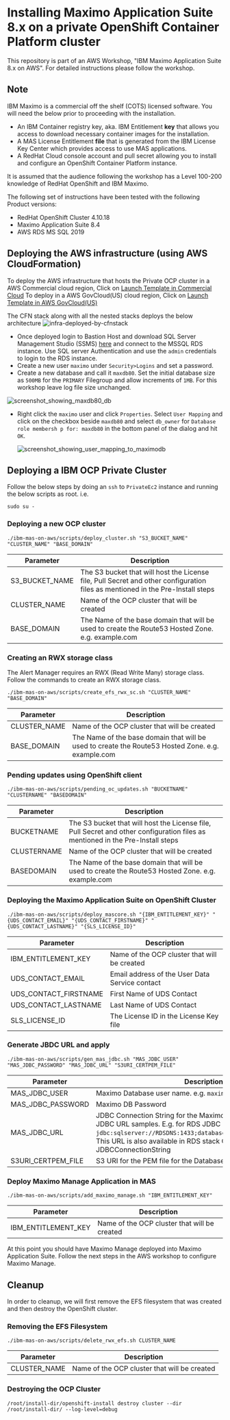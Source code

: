 # Installing Maximo Application Suite 8.x on a private OpenShift Container Platform cluster
This repository is part of an AWS Workshop, "IBM Maximo Application Suite 8.x on AWS". For detailed instructions please follow the workshop.
## Note
IBM Maximo is a commercial off the shelf (COTS) licensed software. You will need the below prior to proceeding with the installation.
* An IBM Container registry key, aka. IBM Entitlement **key** that allows you access to download necessary container images for the installation.
* A MAS License Entitlement **file** that is generated from the IBM License Key Center which provides access to use MAS applications.
* A RedHat Cloud console account and pull secret allowing you to install and configure an OpenShift Container Platform instance.

It is assumed that the audience following the workshop has a Level 100-200 knowledge of RedHat OpenShift and IBM Maximo.

The following set of instructions have been tested with the following Product versions:
* RedHat OpenShift Cluster 4.10.18
* Maximo Application Suite 8.4
* AWS RDS MS SQL 2019

## Deploying the AWS infrastructure (using AWS CloudFormation)
To deploy the AWS infrastructure that hosts the Private OCP cluster in a AWS Commercial cloud region, Click on 
<a href="https://console.aws.amazon.com/cloudformation/home?#/stacks/new?&templateURL=https://ee-assets-prod-us-east-1.s3.amazonaws.com/modules/59674cf6b6e04aa19cd95f91d5d0dca7/v1/mainTemplate.yaml">Launch Template in Commercial Cloud</a>
To deploy in a AWS GovCloud(US) cloud region, Click on 
<a href="https://console.amazonaws-us-gov.com/cloudformation/home?#/stacks/new?&templateURL=https://ee-assets-prod-us-east-1.s3.amazonaws.com/modules/59674cf6b6e04aa19cd95f91d5d0dca7/v1/mainTemplate.yaml">Launch Template in AWS GovCloud(US)</a>

The CFN stack along with all the nested stacks deploys the below architecture 
![infra-deployed-by-cfnstack](./images/infra-deployed-by-cfnstack.png)

* Once deployed login to Bastion Host and download SQL Server Management Studio (SSMS) [here](https://learn.microsoft.com/en-us/sql/ssms/download-sql-server-management-studio-ssms?view=sql-server-ver16) and connect to the MSSQL RDS instance. Use SQL server Authentication and use the ``admin`` credentials to login to the RDS instance. 
* Create a new user ``maximo`` under ``Security>Logins`` and set a password.
* Create a new database and call it ``maxdb80``. Set the initial database size as ``500MB`` for the ``PRIMARY`` Filegroup and allow increments of ``1MB``. For this workshop leave log file size unchanged. 

![screenshot_showing_maxdb80_db](./images/screenshot_showing_maxdb80_db.png)
* Right click the ``maximo`` user and click ``Properties``. Select ``User Mapping`` and click on the checkbox beside ``maxdb80`` and select ``db_owner`` for ``Database role membersh p for: maxdb80`` in the bottom panel of the dialog and hit ``OK``.

    ![screenshot_showing_user_mapping_to_maximodb](./images/screenshot_showing_user_mapping_to_maximodb.png)


## Deploying a IBM OCP Private Cluster
Follow the below steps by doing an ``ssh`` to ``PrivateEc2`` instance and running the below scripts as root. 
i.e.
```
sudo su -
```
### Deploying a new OCP cluster
```
./ibm-mas-on-aws/scripts/deploy_cluster.sh "S3_BUCKET_NAME" "CLUSTER_NAME" "BASE_DOMAIN"
```
|Parameter|Description|
|--|--|
|S3_BUCKET_NAME|The S3 bucket that will host the License file, Pull Secret and other configuration files as mentioned in the Pre-Install steps|
|CLUSTER_NAME|Name of the OCP cluster that will be created|
|BASE_DOMAIN|The Name of the base domain that will be used to create the Route53 Hosted Zone. e.g. example.com|

### Creating an RWX storage class
The Alert Manager requires an RWX (Read Write Many) storage class. Follow the commands to create an RWX storage class.
```
./ibm-mas-on-aws/scripts/create_efs_rwx_sc.sh "CLUSTER_NAME" "BASE_DOMAIN"
```
|Parameter|Description|
|--|--|
|CLUSTER_NAME|Name of the OCP cluster that will be created|
|BASE_DOMAIN|The Name of the base domain that will be used to create the Route53 Hosted Zone. e.g. example.com|

### Pending updates using OpenShift client
```
./ibm-mas-on-aws/scripts/pending_oc_updates.sh "BUCKETNAME" "CLUSTERNAME" "BASEDOMAIN"
```
|Parameter|Description|
|--|--|
|BUCKETNAME|The S3 bucket that will host the License file, Pull Secret and other configuration files as mentioned in the Pre-Install steps|
|CLUSTERNAME|Name of the OCP cluster that will be created|
|BASEDOMAIN|The Name of the base domain that will be used to create the Route53 Hosted Zone. e.g. example.com|


### Deploying the Maximo Application Suite on OpenShift Cluster
```
./ibm-mas-on-aws/scripts/deploy_mascore.sh "{IBM_ENTITLEMENT_KEY}" "{UDS_CONTACT_EMAIL}" "{UDS_CONTACT_FIRSTNAME}" "{UDS_CONTACT_LASTNAME}" "{SLS_LICENSE_ID}" 
```
|Parameter|Description|
|--|--|
|IBM_ENTITLEMENT_KEY|Name of the OCP cluster that will be created|
|UDS_CONTACT_EMAIL|Email address of the User Data Service contact|
|UDS_CONTACT_FIRSTNAME|First Name of UDS Contact|
|UDS_CONTACT_LASTNAME|Last Name of UDS Contact|
|SLS_LICENSE_ID|The License ID in the License Key file|

### Generate JBDC URL and apply 
```
./ibm-mas-on-aws/scripts/gen_mas_jdbc.sh "MAS_JDBC_USER" "MAS_JDBC_PASSWORD" "MAS_JDBC_URL" "S3URI_CERTPEM_FILE"
```
|Parameter|Description|
|--|--|
|MAS_JDBC_USER|Maximo Database user name. e.g. ``maximo``|
|MAS_JDBC_PASSWORD|Maximo DB Password|
|MAS_JDBC_URL|JDBC Connection String for the Maximo DB. See [link](https://www.ibm.com/docs/en/maximo-manage/8.0.0?topic=suite-deploying-activating-manage) for various JDBC URL samples. E.g. for RDS JDBC URL - ``jdbc:sqlserver://RDSDNS:1433;databaseName=DBNAME;encrypt=true``. This URL is also available in RDS stack CFN output as JDBCConnectionString|
|S3URI_CERTPEM_FILE|S3 URI for the PEM file for the Database|

### Deploy Maximo Manage Application in MAS 
```
./ibm-mas-on-aws/scripts/add_maximo_manage.sh "IBM_ENTITLEMENT_KEY"
```
|Parameter|Description|
|--|--|
|IBM_ENTITLEMENT_KEY|Name of the OCP cluster that will be created|

At this point you should have Maximo Manage deployed into Maximo Application Suite. 
Follow the next steps in the AWS workshop to configure Maximo Manage.

## Cleanup
In order to cleanup, we will first remove the EFS filesystem that was created and then destroy the OpenShift cluster.
### Removing the EFS Filesystem
```
./ibm-mas-on-aws/scripts/delete_rwx_efs.sh CLUSTER_NAME
```
|Parameter|Description|
|--|--|
|CLUSTER_NAME|Name of the OCP cluster that will be created|

### Destroying the OCP Cluster

```
/root/install-dir/openshift-install destroy cluster --dir /root/install-dir/ --log-level=debug
```
